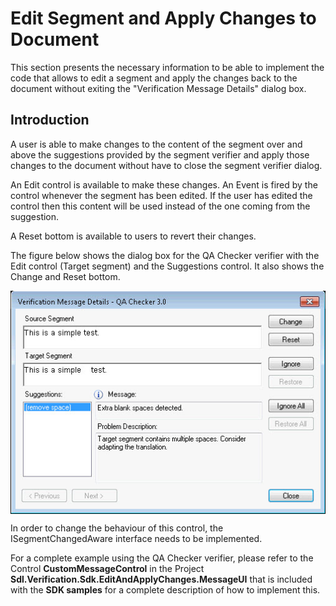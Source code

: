 Edit Segment and Apply Changes to Document
=====

This section presents the necessary information to be able to implement the code that allows to edit a segment and apply the changes back to the document without exiting the "Verification Message Details" dialog box.

Introduction
----
A user is able to make changes to the content of the segment over and above the suggestions provided by the segment verifier and apply those changes to the document without have to close the segment verifier dialog.

An Edit control is available to make these changes. An Event is fired by the control whenever the segment has been edited. If the user has edited the control then this content will be used instead of the one coming from the suggestion.

A Reset bottom is available to users to revert their changes.

The figure below shows the dialog box for the QA Checker verifier with the Edit control (Target segment) and the Suggestions control. It also shows the Change and Reset bottom.

<img style="display:block; " src="images/EditSegmentAndApplyChanges.jpg" />

In order to change the behaviour of this control, the ISegmentChangedAware interface needs to be implemented.


For a complete example using the QA Checker verifier, please refer to the Control 
**CustomMessageControl** in the Project **Sdl.Verification.Sdk.EditAndApplyChanges.MessageUI** that is included with the **SDK samples** for a complete description of how to implement this.